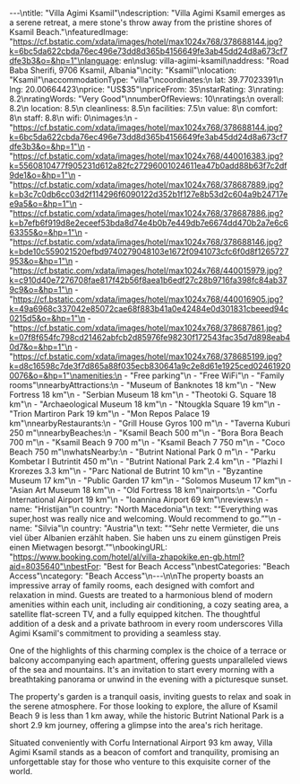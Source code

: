 ---\ntitle: "Villa Agimi Ksamil"\ndescription: "Villa Agimi Ksamil emerges as a serene retreat, a mere stone's throw away from the pristine shores of Ksamil Beach."\nfeaturedImage: "https://cf.bstatic.com/xdata/images/hotel/max1024x768/378688144.jpg?k=6bc5da622cbda76ec496e73dd8d365b4156649fe3ab45dd24d8a673cf7dfe3b3&o=&hp=1"\nlanguage: en\nslug: villa-agimi-ksamil\naddress: "Road Baba Sherifi, 9706 Ksamil, Albania"\ncity: "Ksamil"\nlocation: "Ksamil"\naccommodationType: "villa"\ncoordinates:\n  lat: 39.77023391\n  lng: 20.00664423\nprice: "US$35"\npriceFrom: 35\nstarRating: 3\nrating: 8.2\nratingWords: "Very Good"\nnumberOfReviews: 10\nratings:\n  overall: 8.2\n  location: 8.5\n  cleanliness: 8.5\n  facilities: 7.5\n  value: 8\n  comfort: 8\n  staff: 8.8\n  wifi: 0\nimages:\n  - "https://cf.bstatic.com/xdata/images/hotel/max1024x768/378688144.jpg?k=6bc5da622cbda76ec496e73dd8d365b4156649fe3ab45dd24d8a673cf7dfe3b3&o=&hp=1"\n  - "https://cf.bstatic.com/xdata/images/hotel/max1024x768/440016383.jpg?k=5560810477f905231d612a82fc27296001024611ea47b0add88b63f7c2df9de1&o=&hp=1"\n  - "https://cf.bstatic.com/xdata/images/hotel/max1024x768/378687889.jpg?k=b3c7c0db6cc03d2f114296f6090122d352b1f127e8b53d2c604a9b24717ee9a5&o=&hp=1"\n  - "https://cf.bstatic.com/xdata/images/hotel/max1024x768/378687886.jpg?k=b7efb6f919d8e2eceef53bda8d74e4b0b7e449db7e6674dd470b2a7e6c663355&o=&hp=1"\n  - "https://cf.bstatic.com/xdata/images/hotel/max1024x768/378688146.jpg?k=bde10c559021520efbd9740279048103e1672f0941073cfc6f0d8f1265727953&o=&hp=1"\n  - "https://cf.bstatic.com/xdata/images/hotel/max1024x768/440015979.jpg?k=c910d40e7276708fae817f42b56f8aea1b6edf27c28b9716fa398fc84ab379c9&o=&hp=1"\n  - "https://cf.bstatic.com/xdata/images/hotel/max1024x768/440016905.jpg?k=49a6968c337042e85072cae68f883b41a0e42484e0d301831cbeeed94c0215d5&o=&hp=1"\n  - "https://cf.bstatic.com/xdata/images/hotel/max1024x768/378687861.jpg?k=07f8f654fc798cd21462abfcb2d85976fe98230f172543fac35d7d898eab40d7&o=&hp=1"\n  - "https://cf.bstatic.com/xdata/images/hotel/max1024x768/378685199.jpg?k=d8c16598c7de3f7d865a88f035ecb830641a9c2e8d61e1925ced024619200076&o=&hp=1"\namenities:\n  - "Free parking"\n  - "Free WiFi"\n  - "Family rooms"\nnearbyAttractions:\n  - "Museum of Banknotes 18 km"\n  - "New Fortress 18 km"\n  - "Serbian Museum 18 km"\n  - "Theotoki G. Square 18 km"\n  - "Archaeological Museum 18 km"\n  - "Ntougkla Square 19 km"\n  - "Trion Martiron Park 19 km"\n  - "Mon Repos Palace 19 km"\nnearbyRestaurants:\n  - "Grill House Gyros 100 m"\n  - "Taverna Kuburi 250 m"\nnearbyBeaches:\n  - "Ksamil Beach 500 m"\n  - "Bora Bora Beach 700 m"\n  - "Ksamil Beach 9 700 m"\n  - "Ksamil Beach 7 750 m"\n  - "Coco Beach 750 m"\nwhatsNearby:\n  - "Butrint National Park 0 m"\n  - "Parku Kombetar I Butrintit 450 m"\n  - "Butrint National Park 2.4 km"\n  - "Plazhi I Krorezes 3.3 km"\n  - "Parc National de Butrint 10 km"\n  - "Byzantine Museum 17 km"\n  - "Public Garden 17 km"\n  - "Solomos Museum 17 km"\n  - "Asian Art Museum 18 km"\n  - "Old Fortress 18 km"\nairports:\n  - "Corfu International Airport 19 km"\n  - "Ioannina Airport 69 km"\nreviews:\n  - name: "Hristijan"\n    country: "North Macedonia"\n    text: "“Everything was super,host was really nice and welcoming. Would recommend to go.”"\n  - name: "Silvia"\n    country: "Austria"\n    text: "“Sehr nette Vermieter, die uns viel über Albanien erzählt haben. Sie haben uns zu einem günstigen Preis einen Mietwagen besorgt.”"\nbookingURL: "https://www.booking.com/hotel/al/villa-zhapokike.en-gb.html?aid=8035640"\nbestFor: "Best for Beach Access"\nbestCategories: "Beach Access"\ncategory: "Beach Access"\n---\n\nThe property boasts an impressive array of family rooms, each designed with comfort and relaxation in mind. Guests are treated to a harmonious blend of modern amenities within each unit, including air conditioning, a cozy seating area, a satellite flat-screen TV, and a fully equipped kitchen. The thoughtful addition of a desk and a private bathroom in every room underscores Villa Agimi Ksamil's commitment to providing a seamless stay.

One of the highlights of this charming complex is the choice of a terrace or balcony accompanying each apartment, offering guests unparalleled views of the sea and mountains. It's an invitation to start every morning with a breathtaking panorama or unwind in the evening with a picturesque sunset.

The property's garden is a tranquil oasis, inviting guests to relax and soak in the serene atmosphere. For those looking to explore, the allure of Ksamil Beach 9 is less than 1 km away, while the historic Butrint National Park is a short 2.9 km journey, offering a glimpse into the area's rich heritage.

Situated conveniently with Corfu International Airport 93 km away, Villa Agimi Ksamil stands as a beacon of comfort and tranquility, promising an unforgettable stay for those who venture to this exquisite corner of the world.